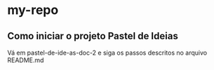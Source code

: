 # my-repo

## Como iniciar o projeto Pastel de Ideias

Vá em pastel-de-ide-as-doc-2 e siga os passos descritos no arquivo README.md
